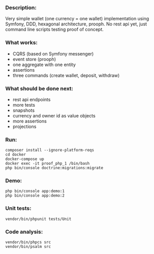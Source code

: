 ### Description:
Very simple wallet (one currency = one wallet) implementation using Symfony, DDD, hexagonal architecture, prooph. No rest api yet,
just command line scripts testing proof of concept.

### What works:
* CQRS (based on Symfony messenger)
* event store (prooph)
* one aggregate with one entity
* assertions
* three commands (create wallet, deposit, withdraw)

### What should be done next:
* rest api endpoints
* more tests
* snapshots
* currency and owner id as value objects
* more assertions
* projections

### Run:
```
composer install --ignore-platform-reqs
cd docker
docker-compose up
docker exec -it proof_php_1 /bin/bash
php bin/console doctrine:migrations:migrate
```

### Demo:
```
php bin/console app:demo:1
php bin/console app:demo:2
```

### Unit tests:
```
vendor/bin/phpunit tests/Unit
```

### Code analysis:
```
vendor/bin/phpcs src
vendor/bin/psalm src
```

